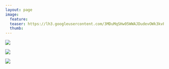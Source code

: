 ```yaml
---
layout: page
image:
  feature:
  teaser: https://lh3.googleusercontent.com/3MDuMqSHw05WWAJDudevOWk3kvP5ZxmK4-SdoXQUxGeO8mXT79g-rKajerNoYqjo923IGTXG8uiXreb4g24G--oDxw_4p-G75LRuIklXGVNEQsqrsWXeY2w6fNdaZMWzqjyYciF-NYk4XM0znODc1LvF7lpIFEGVFOzvvJR0buuBSY7yq-Lpct9dK9PUEnB9Eg_BktV0z7Kf4uXwc9m8_GGN33UV7B9dxwrg2Cqpv0N4yb6bZezMRNuqrUSQHGfVt1t5YmJ-JU4MhJA2p_W5e67XAmhsvpDJ1RjP6Gm3sH9nuLM-jL8HZtuPChN9j5F8n2SsfhOnmg5D9d2G2jxX03g8NYY9TXggq32nxE3DvgNi2zqZNCmKIy4iBUTK62itRNa1LM-7jI4ttfPHtDOpLlHgSfGhotCn5xbVe2wArdIT25S20gYRYxLKcFUZHz0SrPhxQ9Wb4qyBQjuij-IZUOOa5Tbz2H-xWYDG7Pg3P1fcm6G8eCmWaKXBXUaL0Ps3TfyLKy7NV5gNaL8BV_dLMV0T9so3hNBiRzaH8HPfqbo=w245
  thumb:
---
```


[![](https://lh3.googleusercontent.com/6eFCszYeUM-OwCMbs_PDilJZu9_7-fCGJ9tKzXWtIEjfxzYRgQv6-H85hPVlnmA7e52Sh2XYJvFcan6_-ncKqmqhQLM-6N0BPHQJ1LWdYjaXWUiXDyw7s4TP1e1N9jt8Wn1WV7IwwUHrGk_MtmI_9NVnz11_JUDmYDG4Ht0CrtGjizVOo6Ge5rskW8ZPjRReDgBdJvu2oJEG6er7mydYdMqKN6cC2bkv5V8ng0QiQ9f_MMDqqjnpYukei6o98T0C5Qyleui89gN9wplTIwXzEPVGAMbId_zIypDaur1MmscFs8Wexd_Yui1-TuYi0vIFkZ719dbt9JP8qc-06auEd-bKGz86Y6agHA_jpppLEQfynISqiSH3E8uadcrKLp6nR8ri5NT6_WoGNAWZHxx7EZzSyehhZLoa058lvDqcxrqoK8j32TxKzIzu4jPuIrnaFv8-K8QwHErRIdCBYfi03jY0aXPZWX6obGCvjrF8hCPPyOuVI7K-48iKnW21RcNvGNU-e7dN8H0yJlgcTA7vrN6suUOOni6PypP0BPn8ulM=w800)](https://lh3.googleusercontent.com/6eFCszYeUM-OwCMbs_PDilJZu9_7-fCGJ9tKzXWtIEjfxzYRgQv6-H85hPVlnmA7e52Sh2XYJvFcan6_-ncKqmqhQLM-6N0BPHQJ1LWdYjaXWUiXDyw7s4TP1e1N9jt8Wn1WV7IwwUHrGk_MtmI_9NVnz11_JUDmYDG4Ht0CrtGjizVOo6Ge5rskW8ZPjRReDgBdJvu2oJEG6er7mydYdMqKN6cC2bkv5V8ng0QiQ9f_MMDqqjnpYukei6o98T0C5Qyleui89gN9wplTIwXzEPVGAMbId_zIypDaur1MmscFs8Wexd_Yui1-TuYi0vIFkZ719dbt9JP8qc-06auEd-bKGz86Y6agHA_jpppLEQfynISqiSH3E8uadcrKLp6nR8ri5NT6_WoGNAWZHxx7EZzSyehhZLoa058lvDqcxrqoK8j32TxKzIzu4jPuIrnaFv8-K8QwHErRIdCBYfi03jY0aXPZWX6obGCvjrF8hCPPyOuVI7K-48iKnW21RcNvGNU-e7dN8H0yJlgcTA7vrN6suUOOni6PypP0BPn8ulM=s0)

[![](https://lh3.googleusercontent.com/8dxj18f6aQWCibD0YxNQfXl_Y9iYvlo4hjxiW0ICv7XHfStp0WA7xQzdPOY0BGcrraYNU2hAJfU_nlafjhT5COArSZd9T95u9oXnPu3lekXGUS4OlYc_v12weuyVw9dxgKAe9seWde-4dDzR3zMTi0n0RkBgkMnosb2kIs1qqxBCTLX_DkEWt_kTF-RAeF19el35zmAxg7om_Bm3ZoH01AzAwea2th753NoMt3POwAq5ALY37Nxbj-pgdsVsaxQH82cm161KTilFNL8NsihX0-D1T9SF8LjVzBCqUDgZwmx_WVZfoCht0qyGSqtWY6wYdUBBV6jwVbgtAMkUZzHChsQB424E0BunJso6_O6Rqbpym_rcJ48RUxdKJatgpHJ3Vv3CXYyAimxT2c1pi10z3F8wyIvvHA2-1yvXxj4hYE4k6q87CFlApXKQKXqFBuS7FJ2Evy5xIzzofeQTYVXpOjLuA493o05BIfHucbyn8yTpRqFmO4IGX_NJOzBaZpadxekwZ-qG3ZYhC1Ly4jpf_p9YBvGecnnlw6MIuTnMVDo=w800)](https://lh3.googleusercontent.com/8dxj18f6aQWCibD0YxNQfXl_Y9iYvlo4hjxiW0ICv7XHfStp0WA7xQzdPOY0BGcrraYNU2hAJfU_nlafjhT5COArSZd9T95u9oXnPu3lekXGUS4OlYc_v12weuyVw9dxgKAe9seWde-4dDzR3zMTi0n0RkBgkMnosb2kIs1qqxBCTLX_DkEWt_kTF-RAeF19el35zmAxg7om_Bm3ZoH01AzAwea2th753NoMt3POwAq5ALY37Nxbj-pgdsVsaxQH82cm161KTilFNL8NsihX0-D1T9SF8LjVzBCqUDgZwmx_WVZfoCht0qyGSqtWY6wYdUBBV6jwVbgtAMkUZzHChsQB424E0BunJso6_O6Rqbpym_rcJ48RUxdKJatgpHJ3Vv3CXYyAimxT2c1pi10z3F8wyIvvHA2-1yvXxj4hYE4k6q87CFlApXKQKXqFBuS7FJ2Evy5xIzzofeQTYVXpOjLuA493o05BIfHucbyn8yTpRqFmO4IGX_NJOzBaZpadxekwZ-qG3ZYhC1Ly4jpf_p9YBvGecnnlw6MIuTnMVDo=s0)

[![](https://lh3.googleusercontent.com/5pJ0jF_ZOTYd9VTlCuvFm2MQJ3mEsl7pijWoz_HFZQbv46OSkzkz8eT6hckl0gLvJK_TgTK03JrsVICralLX6Sg6o5WacsP0fl_X7tMl7NtVqzsvqiYjmwozPPbl8nxA8f18_HvnzPjqNz8WIHyD8GonBuqngE8e_yPUoP3lKzcyygDQTTWrBeX0XQr-zy9TfUKssEl2SoWyQTteeCwXHYbjDFW0zNj-DiTs-NNQKRXwolwJuL_NerDDs99zsJD-DuSSabO4yKmgBTgA5UwFa-MQ8EFA33X_Z_7_BMdh4laRiByzbGm_No0IM-0fKcpeBwFUcJiJ8qzwwVv0rlHLenEeLG8szSzboVYPhmYosp_ei-5jyhsZQLy884lCKBK0pwsQCk53XNJtYRtHR5-eip6gUT907ua6dD47DjumVjyUwQKFYcnppwiLoN1hCBqR_Orh61gD5ExIWzQrzv7KGK56JfEBJauft3a6SvM35fvhBfgMKELg1ua2-r3EaI27XjfIfUbT6zJInKFUMh_W4lIW4Vvt1tmeOlf9Voy5ah0=w800)](https://lh3.googleusercontent.com/5pJ0jF_ZOTYd9VTlCuvFm2MQJ3mEsl7pijWoz_HFZQbv46OSkzkz8eT6hckl0gLvJK_TgTK03JrsVICralLX6Sg6o5WacsP0fl_X7tMl7NtVqzsvqiYjmwozPPbl8nxA8f18_HvnzPjqNz8WIHyD8GonBuqngE8e_yPUoP3lKzcyygDQTTWrBeX0XQr-zy9TfUKssEl2SoWyQTteeCwXHYbjDFW0zNj-DiTs-NNQKRXwolwJuL_NerDDs99zsJD-DuSSabO4yKmgBTgA5UwFa-MQ8EFA33X_Z_7_BMdh4laRiByzbGm_No0IM-0fKcpeBwFUcJiJ8qzwwVv0rlHLenEeLG8szSzboVYPhmYosp_ei-5jyhsZQLy884lCKBK0pwsQCk53XNJtYRtHR5-eip6gUT907ua6dD47DjumVjyUwQKFYcnppwiLoN1hCBqR_Orh61gD5ExIWzQrzv7KGK56JfEBJauft3a6SvM35fvhBfgMKELg1ua2-r3EaI27XjfIfUbT6zJInKFUMh_W4lIW4Vvt1tmeOlf9Voy5ah0=s0)
